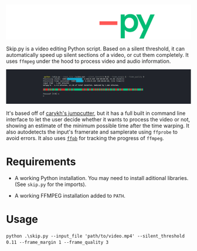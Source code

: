 <div align='center'>
  <img src="./assets/skippy-logo.png">
</div>

Skip.py is a video editing Python script. Based on a silent threshold, it can automatically speed up silent sections of a video, or cut them completely. It uses `ffmpeg` under the hood to process video and audio information.

![](assets/skippy-test.png)

It's based off of [carykh's jumpcutter](https://www.github.com/carykh/jumpcutter), but it has a full built in command line interface to let the user decide whether it wants to process the video or not, showing an estimate of the minimum possible time after the time warping. It also autodetects the input's framerate and samplerate using `ffprobe` to avoid errors. It also uses [`ffpb`](https://www.github.com/althonos/ffpb) for tracking the progress of `ffmpeg`.



# Requirements

- A working Python installation.
  You may need to install aditional libraries. (See `skip.py` for the imports).

- A working FFMPEG installation added to `PATH`.



# Usage

`python .\skip.py --input_file 'path/to/video.mp4' --silent_threshold 0.11 --frame_margin 1 --frame_quality 3`
